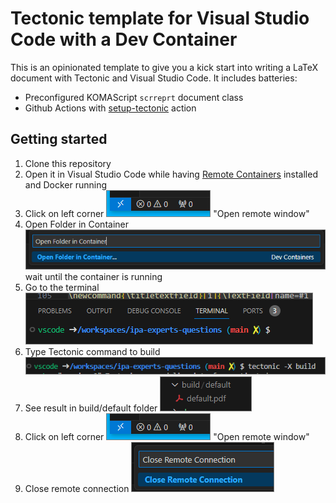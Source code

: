 # Tectonic template for Visual Studio Code with a Dev Container

This is an opinionated template to give you a kick start into writing a LaTeX document with Tectonic and Visual Studio Code. It includes batteries:

- Preconfigured KOMAScript `scrreprt` document class
- Github Actions with [setup-tectonic](https://github.com/WtfJoke/setup-tectonic) action

## Getting started

 1. Clone this repository
 2. Open it in Visual Studio Code while having [Remote Containers](https://marketplace.visualstudio.com/items?itemName=ms-vscode-remote.remote-containers) installed and Docker running
 3. Click on left corner  ![open remote window](doc/OpenRemoteWindow.PNG) "Open remote window"
 4. Open Folder in Container ![open folder in container](doc/OpenFolder.PNG)</br>wait until the container is running
 5. Go to the terminal ![terminal](doc/terminal.PNG)
 6. Type Tectonic command to build ![build](doc/build.PNG)
 7. See result in build/default folder ![result](doc/result.PNG)
 8. Click on left corner  ![open remote window](doc/OpenRemoteWindow.PNG) "Open remote window"
 9. Close remote connection ![close remote connection](doc/close.PNG)